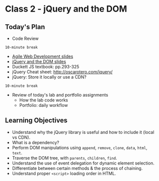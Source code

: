 # Class 2 - jQuery and the DOM

## Today's Plan

- Code Review

`10-minute break`

- [Agile Web Development slides](https://www.icloud.com/keynote/0cJvuhO2JAl2Zj_EyZPyb-xFg#Code_301_-_Class_2_Slides_-_Agile)
- [jQuery and the DOM slides](https://www.icloud.com/keynote/000lkj_JepVjXS9izEO8qq0Dg#Code_301_-_Class_1_Dom_-_jQuery)
- Duckett JS textbook: pp.293-325
- jQuery Cheat sheet: http://oscarotero.com/jquery/
- jQuery: Store it locally or use a CDN?

`10-minute break`

- Review of today's lab and portfolio assignments
	- How the lab code works
	- Portfolio: daily workflow

## Learning Objectives

* Understand why the jQuery library is useful and how to include it (local vs CDN).
* What is a dependency?
* Perform DOM manipulations using `append`, `remove`, `clone`, `data`, `html`, `text`.
* Traverse the DOM tree, with `parents`, `children`, `find`.
* Understand the use of event delegation for dynamic element selection.
* Differentiate between certain methods & the process of chaining.
* Understand proper `<script>` loading order in HTML.
